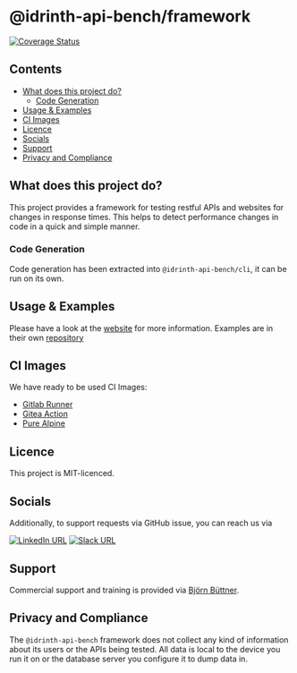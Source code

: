 # @idrinth-api-bench/framework

[![Coverage Status](https://coveralls.io/repos/github/idrinth-api-bench/framework/badge.svg?branch=the-one)](https://coveralls.io/github/idrinth-api-bench/framework?branch=the-one)

## Contents

- [What does this project do?](#what-does-this-project-do)
  - [Code Generation](#code-generation)
- [Usage \& Examples](#usage--examples)
- [CI Images](#ci-images)
- [Licence](#licence)
- [Socials](#socials)
- [Support](#support)
- [Privacy and Compliance](#privacy-and-compliance)

## What does this project do?

This project provides a framework for testing restful APIs and websites for
changes in response times. This helps to detect performance changes in code
in a quick and simple manner.

### Code Generation

Code generation has been extracted into `@idrinth-api-bench/cli`, it can be
run on its own.

## Usage & Examples

Please have a look at the [website](https://idrinth-api-ben.ch) for more
information. Examples are in their own
[repository](https://github.com/idrinth-api-bench/examples)

## CI Images

We have ready to be used CI Images:

- [Gitlab Runner](https://hub.docker.com/r/idrinth/api-bench-gitlab-runner)
- [Gitea Action](https://hub.docker.com/r/idrinth/api-bench-gitea-action)
- [Pure Alpine](https://hub.docker.com/r/idrinth/api-bench)

## Licence

This project is MIT-licenced.

## Socials

Additionally, to support requests via GitHub issue, you can reach us via

[![LinkedIn URL](https://img.shields.io/badge/LinkedIn-0077B5?style=for-the-badge&logo=linkedin&logoColor=white)](https://www.linkedin.com/groups/9588634/)
[![Slack URL](https://img.shields.io/badge/Slack-4A154B?style=for-the-badge&logo=slack&logoColor=white)](https://idrinth-api-bench.slack.com/join/shared_invite/zt-2f4zmw2sz-c3etHzCFq3LtZpkR15xXMA#/shared-invite/email)

## Support

Commercial support and training is provided via
[Björn Büttner](https://bjoern-buettner.me).

## Privacy and Compliance

The `@idrinth-api-bench` framework does not collect any kind of information
about its users or the APIs being tested. All data is local to the device
you run it on or the database server you configure it to dump data in.
